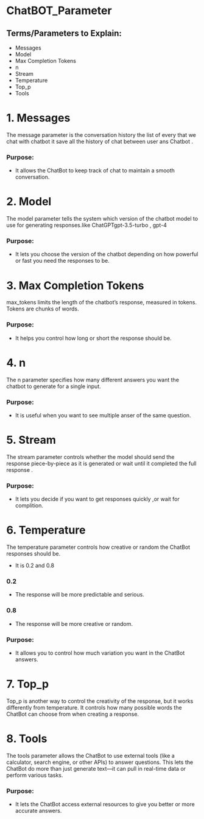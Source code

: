 # ChatBOT_Parameter

## Terms/Parameters to Explain:
- Messages
- Model  
- Max Completion Tokens
- n
- Stream
- Temperature
- Top_p
- Tools

# 1. Messages
The message parameter is the  conversation history the list of every that we chat with chatbot it save all the history of chat between user ans Chatbot . 
### Purpose:
- It allows the ChatBot to keep track of chat to maintain a smooth conversation.

# 2. Model
The model parameter tells the system which version of the chatbot model to use for generating responses.like ChatGPTgpt-3.5-turbo , gpt-4
### Purpose:
- It lets you choose the version of the chatbot depending on how powerful or fast you need the responses to be.

# 3. Max Completion Tokens
max_tokens limits the length of the chatbot’s response, measured in tokens. Tokens are chunks of words. 
### Purpose:
- It helps you control how long or short the response should be.

# **4. n**
The n parameter specifies how many different answers you want the chatbot to generate for a single input.
### Purpose:
- It is useful when you want to see multiple anser of the same question.

# 5. Stream
The stream parameter controls whether the model should send the response piece-by-piece as it is generated or wait until it completed the full response .
### Purpose:
- It lets you decide if you want to get responses quickly ,or wait for complition.

# 6. Temperature
The temperature parameter controls how creative or random the ChatBot responses should be.
- It is 0.2 and 0.8 
### 0.2
- The response will be more predictable and serious.
### 0.8
- The response will be more creative or random.
### Purpose:
- It allows you to control how much variation you want in the ChatBot answers.

# 7. Top_p
Top_p is another way to control the creativity of the response, but it works differently from temperature. It controls how many possible words the ChatBot can choose from when creating a response.

# 8. Tools
The tools parameter allows the ChatBot to use external tools (like a calculator, search engine, or other APIs) to answer questions. This lets the ChatBot do more than just generate text—it can pull in real-time data or perform various tasks.
### Purpose:
- It lets the ChatBot access external resources to give you better or more accurate answers.
